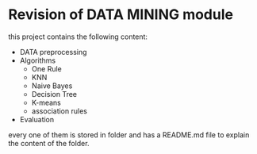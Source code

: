 # Revision of DATA MINING module

this project contains the following content:

* DATA preprocessing
* Algorithms
    * One Rule
    * KNN
    * Naive Bayes
    * Decision Tree
    * K-means
    * association rules
* Evaluation

every one of them is stored in folder and has a README.md file to explain the content of the folder.